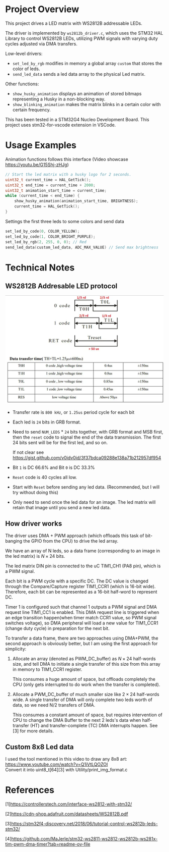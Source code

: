 # Project Overview

This project drives a LED matrix with WS2812B addressable LEDs.

The driver is implemented by `ws2812b_driver.c`, which uses the STM32 HAL Library to control WS2812B LEDs, utilizing PWM signals with
varying duty cycles adjusted via DMA transfers.

Low-level drivers:

- `set_led_by_rgb` modifies in memory a global array `custom` that stores the color of leds.
- `send_led_data` sends a led data array to the physical Led matrix.

Other functions:

- `show_husky_animation` displays an animation of stored bitmaps representing a Husky in a non-blocking way.
- `show_blinking_animation` makes the matrix blinks in a certain color with certain frequency.

This has been tested in a STM32G4 Nucleo Development Board. This project uses stm32-for-vscode extension in VSCode.

# Usage Examples

Animation functions follows this interface (Video showcase https://youtu.be/G15Shj-zHJg)

```C
// Start the led matrix with a husky logo for 2 seconds.
uint32_t current_time = HAL_GetTick();
uint32_t end_time = current_time + 2000;
uint32_t animation_start_time = current_time;
while (current_time < end_time) {
    show_husky_animation(animation_start_time, BRIGHTNESS);
    current_time = HAL_GetTick();
}
```

Settings the first three leds to some colors and send data

```C
set_led_by_code(0, COLOR_YELLOW);
set_led_by_code(1, COLOR_BRIGHT_PURPLE);
set_led_by_rgb(2, 255, 0, 0); // Red
send_led_data(custom_led_data, ADC_MAX_VALUE) // Send max brightness
```

# Technical Notes

## WS2812B Addresable LED protocol

![Protocol](image.png)

- Transfer rate is `800 kHz`, or `1.25us` period cycle for each bit
- Each led is `24` bits in GRB format.
- Need to send `NUM_LEDS` \* `24` bits together, with GRB format and MSB first, then the `reset` code to signal the end of the data transmission. The first 24 bits sent will be for the first led, and so on.

  If not clear see https://gist.github.com/v0idv0id/3f37bdca09288e138a71b212957df954

- Bit `1` is DC 66.6% and Bit `0` is DC 33.3%
- `Reset` code is 40 cycles all low.
- Start with `Reset` before sending any led data. (Recommended, but I will try without doing this)
- Only need to send once the led data for an image. The led matrix will retain that image until you send a new led data.

## How driver works

The driver uses DMA + PWM approach (which offloads this task of bit-banging the GPIO from the CPU) to drive the led array.

We have an array of N leds, so a data frame (corresponding to an image in the led matrix) is $N \times 24$ bits.

The led matrix DIN pin is connected to the uC TIM1_CH1 (PA8 pin), which is a PWM signal.

Each bit is a PWM cycle with a specific DC. The DC value is changed through the Compare/Capture register TIM1_CCR1 (which is 16-bit wide). Therefore, each bit can be represented as a 16-bit half-word to represent DC.

Timer 1 is configured such that channel 1 outputs a PWM signal and DMA request line TIM1_CC1 is enabled. This DMA request line is triggered when an edge transition happen(when timer match CCR1 value, so PWM signal switches voltage), so DMA peripheral will load a new value for TIM1_CCR1 (change duty cycle) in preparation for the next bit.

To transfer a data frame, there are two approaches using DMA+PWM, the second approach is obviously better, but I am using the first approach for simplicity:

1.  Allocate an array (denoted as PWM_DC_buffer) as $N \times 24$ half-words size, and tell DMA to initiate a single transfer of this size from this array in memory to TIM1_CCR1 register.

    This consumes a huge amount of space, but offloads completely the CPU (only gets interrupted to do work when the transfer is completed).

2.  Allocate a PWM_DC_buffer of much smaller size like $2 \times 24$ half-words wide. A single transfer of DMA will only complete two leds worth of data, so we need N/2 transfers of DMA.

    This consumes a constant amount of space, but requires intervention of CPU to change the DMA Buffer to the next 2 leds's data when half-transfer (HT) and transfer-complete (TC) DMA interrupts happen. See [3] for more details.

## Custom 8x8 Led data

I used the tool mentioned in this video to draw any 8x8 art: https://www.youtube.com/watch?v=Q1iVtLQOZOI \
Convert it into uint8_t[64][3] with Utility/print_img_format.c

# References

[1]https://controllerstech.com/interface-ws2812-with-stm32/

[2]https://cdn-shop.adafruit.com/datasheets/WS2812B.pdf

[3]https://stm32f4-discovery.net/2018/06/tutorial-control-ws2812b-leds-stm32/

[4]https://github.com/MaJerle/stm32-ws2811-ws2812-ws2812b-ws281x-tim-pwm-dma-timer?tab=readme-ov-file
